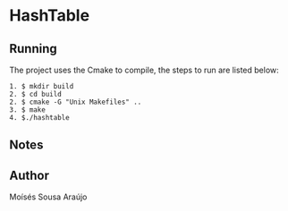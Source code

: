 # HashTable

## Running

The project uses the Cmake to compile, the steps to run are listed below:

	1. $ mkdir build
	2. $ cd build
	2. $ cmake -G "Unix Makefiles" ..
	3. $ make 
	4. $./hashtable

## Notes

##  Author

Moísés Sousa Araújo
